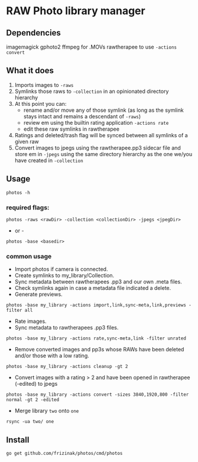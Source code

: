 # RAW Photo library manager

## Dependencies

imagemagick
gphoto2
ffmpeg for .MOVs
rawtherapee to use `-actions convert`

## What it does

1. Imports images to `-raws`
2. Symlinks those raws to `-collection` in an opinionated directory hierarchy
3. At this point you can:
    - rename and/or move any of those symlink (as long as the symlink stays intact and remains a descendant of `-raws`)
    - review em using the builtin rating application `-actions rate`
    - edit these raw symlinks in rawtherapee
4. Ratings and deleted/trash flag will be synced between all symlinks of a given raw
5. Convert images to jpegs using the rawtherapee.pp3 sidecar file and store em in `-jpegs` using the same directory hierarchy as the one we/you have created in `-collection`

## Usage

`photos -h`

### required flags:

`photos -raws <rawDir> -collection <collectionDir> -jpegs <jpegDir>`

- or -

`photos -base <basedir>`

### common usage

- Import photos if camera is connected.
- Create symlinks to my_library/Collection.
- Sync metadata between rawtherapees .pp3 and our own .meta files.
- Check symlinks again in case a metadata file indicated a delete.
- Generate previews.

`photos -base my_library -actions import,link,sync-meta,link,previews -filter all`

- Rate images.
- Sync metadata to rawtherapees .pp3 files.

`photos -base my_library -actions rate,sync-meta,link -filter unrated`

- Remove converted images and pp3s whose RAWs have been deleted and/or those with a low rating.

`photos -base my_library -actions cleanup -gt 2`

- Convert images with a rating > 2 and have been opened in rawtherapee (-edited) to jpegs

`photos -base my_library -actions convert -sizes 3840,1920,800 -filter normal -gt 2 -edited`

- Merge library `two` onto `one`

`rsync -ua two/ one`

## Install

`go get github.com/frizinak/photos/cmd/photos`

